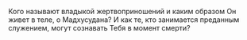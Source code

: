 Кого называют владыкой жертвоприношений и каким образом Он живет в теле, о Мадхусудана? И как те, кто занимается преданным служением, могут сознавать Тебя в момент смерти?
